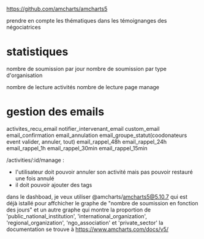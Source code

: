 https://github.com/amcharts/amcharts5


prendre en compte les thématiques dans les témoignanges des négociatrices

# statistiques
nombre de soumission par jour
nombre de soumission par type d'organisation

nombre de lecture activités
nombre de lecture page manage

# gestion des emails
activites_recu_email
notifier_intervenant_email
custom_email
email_confirmation
email_annulation
email_groupe_statut(coodonateurs event valider, annuler, tout)
email_rappel_48h
email_rappel_24h
email_rappel_1h
email_rappel_30min
email_rappel_15min


/activities/:id/manage :
- l'utilisateur doit pouvoir annuler son activité mais pas pouvoir restauré une fois annulé
- il doit pouvoir ajouter des tags

dans le dashboad, je veux utiliser @amcharts/amcharts5@5.10.7 qui est déjà istallé pour affchicher le graphe de "nombre de soumission en fonction des jours" et un autre graphe qui montre la proportion de 'public_national_institution', 'international_organization', 'regional_organization', 'ngo_association' et 'private_sector' la documentation se trouve à https://www.amcharts.com/docs/v5/
